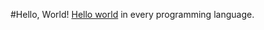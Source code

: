 #Hello, World!
[Hello world](https://wikipedia.org/wiki/%22Hello,_World!%22_program) in every programming language.
